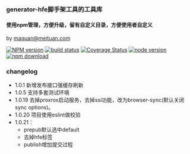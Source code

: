 ### generator-hfe脚手架工具的工具库
#### 使用npm管理，方便升级，留有自定义目录，方便使用者自定义
by maquan@meituan.com


[![NPM version][npm-image]][npm-url]
[![build status][travis-image]][travis-url]
[![Coverage Status](https://coveralls.io/repos/Real0n/generator-hfe-utils/badge.svg?branch=master&service=github)](https://coveralls.io/github/Real0n/generator-hfe-utils?branch=master)
[![node version][node-image]][node-url]
[![npm download][npm-download]][download-url]


[npm-image]: http://img.shields.io/npm/v/generator-hfe-utils.svg?style=flat-square
[npm-url]: http://npmjs.org/package/generator-hfe-utils
[bower-image]: http://img.shields.io/bower/v/generator-hfe-utils.svg?style=flat-square
[bower-url]: https://github.com/Real0n/generator-hfe-utils
[travis-image]: https://img.shields.io/travis/Real0n/generator-hfe-utils.svg?style=flat-square
[travis-url]: https://travis-ci.org/Real0n/generator-hfe-utils
[node-image]: https://img.shields.io/badge/node.js-%3E=_0.12-green.svg?style=flat-square
[node-url]: http://nodejs.org/download/
[npm-download]: https://img.shields.io/npm/dm/generator-hfe-utils.svg?style=flat-square
[download-url]: https://npmjs.org/package/generator-hfe-utils



### changelog
* 1.0.1 新增发布接口强缓存刷新
* 1.0.5 支持多套测试环境
* 1.0.19 去掉proxrox启动服务，去掉ssi功能，改为browser-sync(默认关闭sync options)。
* 1.0.20 项目使用eslint做校验
* 1.0.21：
    * prepub默认选中default
    * 去掉hfe标签
    * publish增加提交过程
